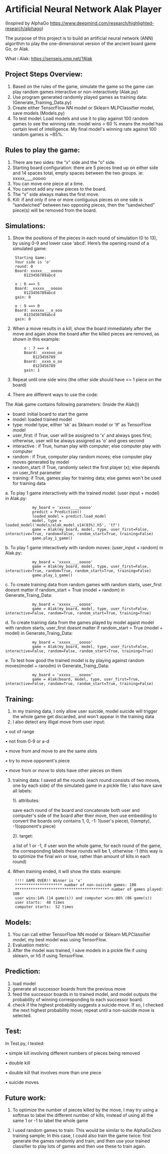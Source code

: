 # Artificial Neural Network Alak Player 

(Inspired by AlphaGo https://www.deepmind.com/research/highlighted-research/alphago)

The purpose of this project is to build an artificial neural network (ANN) algorithm to play the
one-dimensional version of the ancient board game Go, or Alak.

What i Alak: https://senseis.xmp.net/?Alak

## Project Steps Overview:

1. Based on the rules of the game, simulate the game so the game can play random games interactive or non-interactively (Alak.py)
2. Use program generated randomly played games as training data: (Generate_Training_Data.py)
3. Create either TensorFlow NN model or Sklearn MLPClassifier model, save models (Models.py)
4. To test model: Load models and use it to play against 100 random games to see the winning rate. model wins > 60 % means the model has certain level of intelligence. My final model's winning rate against 100 random games is ~85%.


## Rules to play the game:

1. There are two sides: the “x” side and the “o” side.
2. Starting board configuration: there are 5 pieces lined up on either side and 14 spaces total, empty spaces between the two groups. ie: xxxxx____ooooo
3. You can move one piece at a time.
4. You cannot add any new pieces to the board.
5. The “x” side always makes the first move.
6. Kill: if and only if one or more contiguous pieces on one side is “sandwiched” between two
opposing pieces, then the “sandwiched” piece(s) will be removed from the board.



## Simulations:
1. Show the positions of the pieces in each round of simulation (0 to 13), by using 0-9 and lower case ‘abcd’. Here’s the opening round of a simulated game:

        Starting Game:
        Your side is 'o'
        round: 0
        Board: xxxxx____ooooo
            0123456789abcd

        x : 0 ==> 5
        Board: _xxxxx___ooooo
            0123456789abcd
        gain: 0

        o : 9 ==> 0
        Board: oxxxxx___o_ooo
            0123456789abcd
        gain: 0
2. When a move results in a kill, show the board immediately after the move and again show the board after the killed pieces are removed, as shown in this example:

            o : 7 ==> 4
            Board: _xxxoxo_oo
                0123456789
            Board: _xxxo_o_oo
                0123456789
            gain: 1
3. Repeat until one side wins (the other side should have <= 1 piece on the board)

4. There are different ways to use the code: 

The Alak game contains following parameters: (Inside the Alak())

- board: initial board to start the game
- model: loaded trained model 
- type: model type, either 'sk' as Sklearn model or 'tf' as TensorFlow model
- user_first: if True, user will be assigned to 'x' and always goes first; otherwise, user will be always assigned as 'o' and goes second 
- interactive : if True, human play with computer; else computer play with computer
- random : if True, computer play random moves; else computer play moves generated by model
- random_start: if True, randomly select the first player (x); else depends on user_first parameter 
- training: if True, games play for training data; else games won't be used for training data

a. To play 1 game interactively with the trained model: (user input + model)
in Alak.py:

                my_board = 'xxxxx____ooooo'
                predict = Prediction()
                loaded_model = predict.load_model
                model, type = loaded_model('models/alak_model_v14(83%).h5', 'tf')
                game = Alak(my_board, model, type, user_first=False, interactive=True, random=False, random_start=True, training=False)
                game.play_1_game()
                
b. To play 1 game interactively with random moves: (user_input + random)
in Alak.py:    

                my_board = 'xxxxx____ooooo'
                game = Alak(my_board, model, type, user_first=False, interactive=True, random=True, random_start=True, training=False)
                game.play_1_game()
              
c. To create training data from random games with random starts, user_first doesnt matter if random_start = True (model + random)
in Generate_Traing_Data: 

                my_board = 'xxxxx____ooooo'
                game = Alak(my_board, model, type, user_first=False, interactive=False, random=True, random_start=True, training=True)
               
             
d. To create training data from the games played by model agaist model with random starts, user_first doesnt matter if random_start = True (model + model)
in Generate_Traing_Data:               
                
                my_board = 'xxxxx____ooooo'
                game = Alak(my_board, model, type, user_first=False, interactive=False, random=False, random_start=True, training=True)
              
                
e. To test how good the trained model is by playing against random moves(model + ranodm)
in Generate_Traing_Data:

                my_board = 'xxxxx____ooooo'
                game = Alak(board, model, type, user_first=True, interactive=False, random=True, random_start=True, training=False)


## Training:
1. In my training data, I only allow user suicide, model suicide will trigger the whole game get discarded, and won't appear in the training data
2. I also detect any illigal move from user input: 

• out of range

• not from 0-9 or a-d

• move from and move to are the same slots

• try to move opponent's piece

• move from or move to slots have other pieces on them

3. training data: I saved all the rounds (each round consists of two moves, one by each side) of the simulated game in a pickle file; I also have save all labels:

   1). attributes: 

   save each round of the board and concatenate both user and computer's side of the board after their move, then use embedding to convert the boards only contains 1, 0, -1: 1(user's piece), 0(empty), -1(opponent's piece)

   2). target: 

   a list of 1 or -1, if user won the whole game, for each round of the game, the corresponding labels these rounds will be 1, otherwise -1 (this way is to optimize the final win or lose, rather than amount of kills in each round)
   

4. When training ended, it will show the stats: 
example:

        !!!! GAME OVER!! Winner is 'x' 
        ********************* number of non-suicide games: 100
        ****************************************** number of games played: 100
        user wins:14% (14 game(s)) and computer wins:86% (86 game(s))
        user starts:  48 times
        computer starts:  52 times

## Models:
1. You can call either TensorFlow NN model or Sklearn MLPClassifier model, my best model was using TensorFlow.
2. Evaluation metric: 
3. After the model was trained, I save models in a pickle file if using sklearn, or h5 if using TensorFlow.

## Prediction:
1. load model
2. generate all successor boards from the previous move
3. feed the successor boards in to trained model, and model outputs the probability of winning corresponding to each successor board.
4. check if the highest probability suggests a suicide move. If so, I checked the next highest probability move; repeat until a non-suicide move is selected. 

## Test:
In Test.py, I tested:

• simple kill involving different numbers of pieces being removed

• double kill

• double kill that involves more than one piece

• suicide moves 

## Future work:
1. To optimize the number of pieces killed by the move, I may try using a
softmax to label the different number of kills, instead of using all the same 1 or -1 to label the whole game

2. I used random games to train: This would be similar to the AlphaGoZero training sample; In this
case, I could also train the game twice: first generate the games randomly and
train; and then use your trained classifier to play lots of games and then use these to train again.
